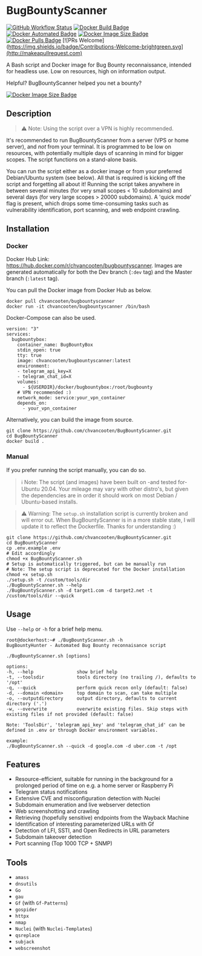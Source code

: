 # BugBountyScanner

[![GitHub Workflow Status](https://img.shields.io/github/workflow/status/chvancooten/bugbountyscanner/Docker%20Build)](https://github.com/chvancooten/BugBountyScanner/actions)
[![Docker Build Badge](https://img.shields.io/docker/cloud/build/chvancooten/bugbountyscanner)](https://hub.docker.com/r/chvancooten/bugbountyscanner/)
[![Docker Automated Badge](https://img.shields.io/docker/cloud/automated/chvancooten/bugbountyscanner)](https://hub.docker.com/r/chvancooten/bugbountyscanner/)
[![Docker Image Size Badge](https://img.shields.io/docker/image-size/chvancooten/bugbountyscanner)](https://hub.docker.com/r/chvancooten/bugbountyscanner/)
[![Docker Pulls Badge](https://img.shields.io/docker/pulls/chvancooten/bugbountyscanner)](https://hub.docker.com/r/chvancooten/bugbountyscanner/)
[![PRs Welcome](https://img.shields.io/badge/Contributions-Welcome-brightgreen.svg](http://makeapullrequest.com)

A Bash script and Docker image for Bug Bounty reconnaissance, intended for headless use. Low on resources, high on information output.

Helpful? BugBountyScanner helped you net a bounty?

[![Docker Image Size Badge](https://img.shields.io/badge/%F0%9F%8D%BA-Buy%20me%20a%20beer-orange)](https://www.buymeacoffee.com/chvancooten)

## Description

> ⚠ Note: Using the script over a VPN is highly recommended.

It's recommended to run BugBountyScanner from a server (VPS or home server), and _not_ from your terminal. It is programmed to be low on resources, with potentially multiple days of scanning in mind for bigger scopes. The script functions on a stand-alone basis.

You can run the script either as a docker image or from your preferred Debian/Ubuntu system (see below). All that is required is kicking off the script and forgetting all about it! Running the script takes anywhere in between several minutes (for very small scopes < 10 subdomains) and several days (for very large scopes > 20000 subdomains). A 'quick mode' flag is present, which drops some time-consuming tasks such as vulnerability identification, port scanning, and web endpoint crawling.

## Installation

### Docker

Docker Hub Link: https://hub.docker.com/r/chvancooten/bugbountyscanner. Images are generated automatically for both the Dev branch (`:dev` tag) and the Master branch (`:latest` tag).

You can pull the Docker image from Docker Hub as below.

```
docker pull chvancooten/bugbountyscanner
docker run -it chvancooten/bugbountyscanner /bin/bash
```

Docker-Compose can also be used.

```
version: "3"
services:
  bugbountybox:
    container_name: BugBountyBox
    stdin_open: true
    tty: true
    image: chvancooten/bugbountyscanner:latest
    environment:
    - telegram_api_key=X
    - telegram_chat_id=X
    volumes:
      - ${USERDIR}/docker/bugbountybox:/root/bugbounty
    # VPN recommended :)
    network_mode: service:your_vpn_container
    depends_on:
      - your_vpn_container
```

Alternatively, you can build the image from source.

```
git clone https://github.com/chvancooten/BugBountyScanner.git
cd BugBountyScanner
docker build .
```

### Manual

If you prefer running the script manually, you can do so.

> ℹ Note: The script (and images) have been built on -and tested for- Ubuntu 20.04. Your mileage may vary with other distro's, but given the dependencies are in order it should work on most Debian / Ubuntu-based installs.

> ⚠️ Warning: The `setup.sh` installation script is currently broken and will error out. When BugBountyScanner is in a more stable state, I will update it to reflect the Dockerfile. Thanks for understanding :)

```
git clone https://github.com/chvancooten/BugBountyScanner.git
cd BugBountyScanner
cp .env.example .env
# Edit accordingly
chmod +x BugBountyScanner.sh
# Setup is automatically triggered, but can be manually run
# Note: The setup script is deprecated for the Docker installation
chmod +x setup.sh
./setup.sh -t /custom/tools/dir
./BugBountyScanner.sh --help
./BugBountyScanner.sh -d target1.com -d target2.net -t /custom/tools/dir --quick
```

## Usage

Use `--help` or `-h` for a brief help menu.

```
root@dockerhost:~# ./BugBountyScanner.sh -h
BugBountyHunter - Automated Bug Bounty reconnaisance script
 
./BugBountyScanner.sh [options]
 
options:
-h, --help                show brief help
-t, --toolsdir            tools directory (no trailing /), defaults to '/opt'
-q, --quick               perform quick recon only (default: false)
-d, --domain <domain>     top domain to scan, can take multiple
-o, --outputdirectory     output directory, defaults to current directory ('.')
-w, --overwrite           overwrite existing files. Skip steps with existing files if not provided (default: false)
 
Note: 'ToolsDir', 'telegram_api_key' and 'telegram_chat_id' can be defined in .env or through Docker environment variables.
 
example:
./BugBountyScanner.sh --quick -d google.com -d uber.com -t /opt
```

## Features

- Resource-efficient, suitable for running in the background for a prolonged period of time on e.g. a home server or Raspberry Pi
- Telegram status notifications
- Extensive CVE and misconfiguration detection with Nuclei
- Subdomain enumeration and live webserver detection
- Web screenshotting and crawling
- Retrieving (hopefully sensitive) endpoints from the Wayback Machine
- Identification of interesting parameterized URLs with Gf
- Detection of LFI, SSTI, and Open Redirects in URL parameters
- Subdomain takeover detection
- Port scanning (Top 1000 TCP + SNMP)

## Tools

- `amass`
- `dnsutils`
- `Go`
- `gau`
- `Gf` (with `Gf-Patterns`)
- `gospider`
- `httpx`
- `nmap`
- `Nuclei` (with `Nuclei-Templates`)
- `qsreplace`
- `subjack`
- `webscreenshot`
